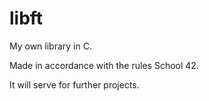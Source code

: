 # libft

My own library in C.

Made in accordance with the rules School 42.

It will serve for further projects.

